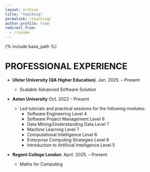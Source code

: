 ```yaml
---
layout: archive
title: "teaching"
permalink: /teaching/
author_profile: true
redirect_from:
  - /resume
---
```


{% include base_path %}
  
PROFESSIONAL EXPERIENCE
======
* **Ulster University (QA Higher Education)**.	Jan. 2025.  – Present 
  * Scalable Advanced Software Solution

* **Aston University** 	Oct. 2022 – Present 
  * Led tutorials and practical sessions for the following modules:
    * Software Engineering 			Level 4
    * Software Project Management 		Level 6
    * Data Mining/Understanding Data 		Level 7
    * Machine Learning 				Level 7
    * Computational Intelligence 			Level 6
    * Enterprise Computing Strategies 		Level 6
    * Introduction to Artificial Intelligence 	Level 5	

* **Regent College London**:	April. 2025.  – Present 
  * Maths for Computing
